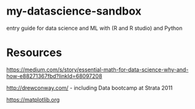 # my-datascience-sandbox
entry guide for data science and ML with (R and R studio) and Python

# Resources
https://medium.com/s/story/essential-math-for-data-science-why-and-how-e88271367fbd?linkId=68097208

http://drewconway.com/ - including Data bootcamp at Strata 2011

https://matplotlib.org
